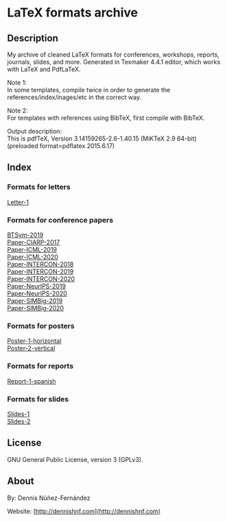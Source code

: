 
LaTeX formats archive
=====================


## Description ##

My archive of cleaned LaTeX formats for conferences, workshops, reports, journals, slides, and more. Generated in Texmaker 4.4.1 editor, which works with LaTeX and PdfLaTeX.   

Note 1:  
In some templates, compile twice in order to generate the references/index/inages/etc in the correct way.

Note 2:  
For templates with references using BibTeX, first compile with BibTeX.

Output description:  
This is pdfTeX, Version 3.14159265-2.6-1.40.15 (MiKTeX 2.9 64-bit) (preloaded format=pdflatex 2015.6.17)


## Index ## 

### Formats for letters ###

[Letter-1](https://github.com/dennishnf/latex-formats-archive/blob/main/Letter-1)  

### Formats for conference papers ###

[BTSym-2019](https://github.com/dennishnf/latex-formats-archive/blob/main/BTSym-2019)  
[Paper-CIARP-2017](https://github.com/dennishnf/latex-formats-archive/blob/main/Paper-CIARP-2017)  
[Paper-ICML-2019](https://github.com/dennishnf/latex-formats-archive/blob/main/Paper-ICML-2019)  
[Paper-ICML-2020](https://github.com/dennishnf/latex-formats-archive/blob/main/Paper-ICML-2020)  
[Paper-INTERCON-2018](https://github.com/dennishnf/latex-formats-archive/blob/main/Paper-INTERCON-2018)  
[Paper-INTERCON-2019](https://github.com/dennishnf/latex-formats-archive/blob/main/Paper-INTERCON-2019)  
[Paper-INTERCON-2020](https://github.com/dennishnf/latex-formats-archive/blob/main/Paper-INTERCON-2020)  
[Paper-NeurIPS-2019](https://github.com/dennishnf/latex-formats-archive/blob/main/Paper-NeurIPS-2019)  
[Paper-NeurIPS-2020](https://github.com/dennishnf/latex-formats-archive/blob/main/Paper-NeurIPS-2020)  
[Paper-SIMBig-2019](https://github.com/dennishnf/latex-formats-archive/blob/main/Paper-SIMBig-2019)  
[Paper-SIMBig-2020](https://github.com/dennishnf/latex-formats-archive/blob/main/Paper-SIMBig-2020)  

### Formats for posters ###

[Poster-1-horizontal](https://github.com/dennishnf/latex-formats-archive/blob/main/Poster-1-horizontal)  
[Poster-2-vertical](https://github.com/dennishnf/latex-formats-archive/blob/main/Poster-1-vertical)  

### Formats for reports ###

[Report-1-spanish](https://github.com/dennishnf/latex-formats-archive/blob/main/Report-1-spanish)  

### Formats for slides ###

[Slides-1](https://github.com/dennishnf/latex-formats-archive/blob/main/Slides-1)  
[Slides-2](https://github.com/dennishnf/latex-formats-archive/blob/main/Slides-2)  


## License ##

GNU General Public License, version 3 (GPLv3).


## About ##

By: Dennis Núñez-Fernández

Website: [http://dennishnf.com](http://dennishnf.com)

